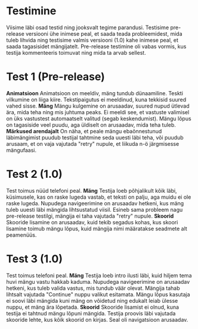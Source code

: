 # Testimine
Viisime läbi osad testid ning jooksvalt tegime parandusi. Testisime pre-release versiooni ühe inimese peal, et saada teada probleemidest, mida tuleb lihvida ning testisime valmis versiooni (1.0) kahe inimese peal, et saada tagasisidet mängijatelt.
Pre-release testimine oli vabas vormis, kus testija kommenteeris toimuvat ning mida ta arvab sellest.
# Test 1 (Pre-release)
**Animatsioon**
Animatsioon on meeldiv, mäng tundub dünaamiline.
Teskti vilkumine on liiga kiire. Tekstipaigutus ei meeldinud, kuna tekkisid suured vahed sisse.
**Mäng**
Mängu kulgemine on arusaadav, suured nupud ütlevad ära, mida teha ning mis juhtuma peaks. Ei meeldi see, et vastuste valimisel on üks vastustest automaatselt valitud (segab keskendumist). Mängu lõpus on tagasiside veel puudu, aga üldiselt on arusaadav, mida teha tuleb.
**Märkused arendajalt**
On näha, et peale mängu ebaõnnestunud läbimängimist puudub testijal tahtmine seda uuesti läbi teha, või puudub arusaam, et on vaja vajutada "retry" nupule, et liikuda n-ö järgmisesse mängufaasi.
# Test 2 (1.0)
Test toimus nüüd telefoni peal.
**Mäng**
Testija loeb põhjalikult kõik läbi, küsimusele, kas on raske lugeda vastab, et teksti on palju, aga muidu ei ole raske lugeda.
Nupudega navigeerimine on arusaadav hetkeni, kus mäng tuleb uuesti läbi mängida lihtsustatud viisil. Esineb sama probleem nagu pre-release testilgi, mängija ei taha vajutada "retry" nupule.
**Skoorid**
Skooride lisamine on arusaadav, kuid tekib segadus kohas, kus skoori lisamine toimub mängu lõpus, kuid mängija nimi määratakse seadmete alt peamenüüs.
# Test 3 (1.0)
Test toimus telefoni peal.
**Mäng**
Testija loeb intro ilusti läbi, kuid hiljem tema huvi mängu vastu hakkab kaduma.
Nupudega navigeerimine on arusaadav hetkeni, kus tuleb valida vastus, mis tundub väär olevat. Mängija tahab lihtsalt vajutada "Continue" nuppu valikut esitamata.
Mängu lõpus kasutaja ei soovi läbi mängida kuni mäng on võidetud ning edukalt leiab ülesse nuppu, et mäng ära lõpetada.
**Skoorid**
Skooride lisamist ei olnud, kuna testija ei tahtnud mängu lõpuni mängida. Testija proovis läbi vajutada skooride lehte, kus kõik skoorid on kirjas. Seal oli navigatsioon arusaadav.
